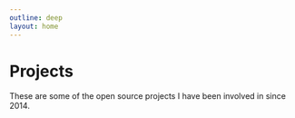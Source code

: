 ```yaml
---
outline: deep
layout: home
---
```


<script setup>
import { data as projects} from './data/projects.data.js';
import ArticleComponent from '/components/article.vue';
</script>

# Projects

These are some of the open source projects I have been involved in since 2014.

<ArticleComponent v-for="project of projects" :article="project"/>

